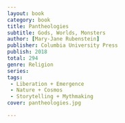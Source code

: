 ```yaml
---
layout: book
category: book
title: Pantheologies
subtitle: Gods, Worlds, Monsters
author: [Mary-Jane Rubenstein]
publisher: Columbia University Press
publish: 2018
total: 294
genre: Religion
series: 
tags: 
 - Liberation + Emergence 
 - Nature + Cosmos
 - Storytelling + Mythmaking
cover: pantheologies.jpg

---
```


